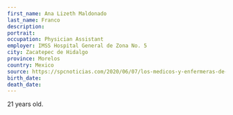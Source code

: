```yaml
---
first_name: Ana Lizeth Maldonado
last_name: Franco
description: 
portrait: 
occupation: Physician Assistant
employer: IMSS Hospital General de Zona No. 5
city: Zacatepec de Hidalgo
province: Morelos
country: Mexico 
source: https://spcnoticias.com/2020/06/07/los-medicos-y-enfermeras-de-morelos-que-se-ha-llevado-el-covid/amp/
birth_date: 
death_date: 
---
```


21 years old.